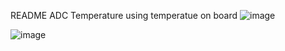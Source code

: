 README ADC Temperature using temperatue on board
![image](https://github.com/TinVNdeauus/STM32F411/assets/133513178/7c8c92e7-b9ab-4fdb-992e-6fcdcd5b28a9)

![image](https://github.com/TinVNdeauus/STM32F411/assets/133513178/a009c2ea-e7c5-446d-95a6-16a1ae035690)
